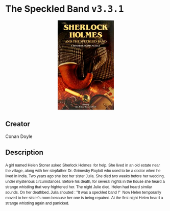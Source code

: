
# The Speckled Band <kbd>v3.3.1</kbd>

<center>
  <img src="./cover-1024.jpg"/>
</center>

## Creator
Conan Doyle

## Description
<font class="Apple-style-span" face="'MS Shell Dlg 2', sans-serif"><span class="Apple-style-span" style="font-size: 12px;">A girl named Helen Stoner asked Sherlock Holmes  for help. She lived in an old estate near the village, along with her stepfather Dr. Grimesby Roylott who used to be a doctor when he lived in India. Two years ago she lost her sister Julia. She died two weeks before her wedding, under mysterious circumstances. Before his death, for several nights in the house she heard a strange whistling that very frightened her. The night Julie died, Helen had heard similar sounds. On her deathbed, Julia shouted : "It was a speckled band !"  Now Helen temporarily moved to her sister's room because her one is being repaired. At the first night Helen heard a strange whistling again and panicked.</span></font>
